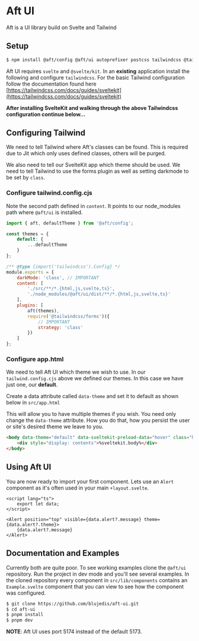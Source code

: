 # Aft UI

Aft is a UI library build on Svelte and Tailwind

## Setup

```sh
$ npm install @aft/config @aft/ui autoprefixer postcss tailwindcss @tailwindcss/forms -D
```

Aft UI requires `svelte` and `@svelte/kit`. In an <strong>existing</strong> application install the following and configure `tailwindcss`. For the basic Tailwind configuration follow the documentation found here [https://tailwindcss.com/docs/guides/sveltekit](https://tailwindcss.com/docs/guides/sveltekit)

**After installing SvelteKit and walking through the above Tailwindcss configuration continue below...**

## Configuring Tailwind

We need to tell Tailwind where Aft's classes can be found. This is required due to Jit which only uses defined classes, others will be purged.

We also need to tell our SvelteKit app which theme should be used. We need to tell Tailwind to use the forms plugin as well as setting darkmode to be set by `class`.

### Configure tailwind.config.cjs

Note the second path defined in `content`. It points to our node_modules path where `@aft/ui` is installed.

```js
import { aft, defaultTheme } from '@aft/config';

const themes = {
	default: {
		...defaultTheme
	}
};

/** @type {import('tailwindcss').Config} */
module.exports = {
	darkMode: 'class', // IMPORTANT
	content: [
		'./src/**/*.{html,js,svelte,ts}',
		'./node_modules/@aft/ui/dist/**/*.{html,js,svelte,ts}'
	],
	plugins: [
		aft(themes),
		require('@tailwindcss/forms')({
			// IMPORTANT
			strategy: 'class'
		})
	]
};
```

### Configure app.html

We need to tell Aft UI which theme we wish to use. In our `tailwind.config.cjs` above we defined our themes. In this case we have just one, our <strong>default</strong>.

Create a data attribute called `data-theme` and set it to default as shown below in `src/app.html`

This will allow you to have multiple themes if you wish. You need only change the `data-theme` attribute. How you do that, how you persist the user or site's desired theme we leave to you.

```html
<body data-theme="default" data-sveltekit-preload-data="hover" class="h-full">
	<div style="display: contents">%sveltekit.body%</div>
</body>
```

## Using Aft UI

You are now ready to import your first component. Lets use an `Alert` component as it's often used in your main `+layout.svelte`.

```svelte
<script lang="ts">
	export let data;
</script>

<Alert position="top" visible={data.alert?.message} theme={data.alert?.theme}>
	{data.alert?.message}
</Alert>
```

## Documentation and Examples

Currently both are quite poor. To see working examples clone the `@aft/ui` repository. Run the project in dev mode and you'll see several examples. In the cloned repository every component in `src/lib/components` contains an `Example.svelte` component that you can view to see how the component was configured.

```sh
$ git clone https://github.com/blujedis/aft-ui.git
$ cd aft-ui
$ pnpm install
$ pnpm dev
```

**NOTE**: Aft UI uses port 5174 instead of the default 5173.
